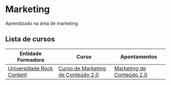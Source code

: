 # Marketing
Aprendizado na área de marketing

## Lista de cursos
| Entidade Formadora | Curso | Apontamentos |
| ----- | ----- | ----- |
|[Universidade Rock Content] | [Curso de Marketing de Conteúdo 2.0] | [Marketing de Conteúdo 2.0][Rep Marketing de Conteúdo 2.0] |



[Universidade Rock Content]:https://universidade.rockcontent.com/
[Curso de Marketing de Conteúdo 2.0]:https://universidade.rockcontent.com/cursos/marketing-de-conteudo/
[Rep Marketing de Conteúdo 2.0]:./Marketing%20de%20Conteudo%202.0

 
